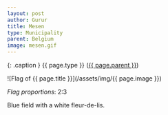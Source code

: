 ```yaml
---
layout: post
author: Gurur
title: Mesen
type: Municipality
parent: Belgium
image: mesen.gif
---
```

{: .caption }
{{ page.type }} ([{{ page.parent }}](/2019/03/14/belgium.html))

![Flag of {{ page.title }}](/assets/img/{{ page.image }})

*Flag proportions*: 2:3

Blue field with a white fleur-de-lis.